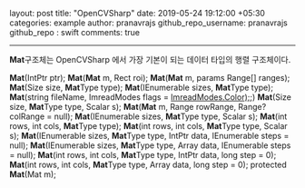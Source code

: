 <yaml>layout: post
title:  "OpenCVSharp"
date:   2019-05-24 19:12:00 +05:30
categories: example
author: pranavrajs
github_repo_username: pranavrajs
github_repo : swift
comments: true</yaml>

---



**Mat**구조체는 OpenCVSharp 에서 가장 기본이 되는 데이터 타입의 행렬 구조체이다.


 **Mat**(IntPtr ptr); 
 **Mat**(**Mat** m, Rect roi); 
 **Mat**(**Mat** m, params Range[] ranges); 
 **Mat**(Size size, **Mat**Type type); 
 **Mat**(IEnumerable sizes, **Mat**Type type); 
 **Mat**(string fileName, ImreadModes flags = [ImreadModes.Color);](https://webftp.tistory.com/ImreadModes.Color);) 
 **Mat**(Size size, **Mat**Type type, Scalar s); 
 **Mat**(**Mat** m, Range rowRange, Range? colRange = null); 
 **Mat**(IEnumerable sizes, **Mat**Type type, Scalar s); 
 **Mat**(int rows, int cols, **Mat**Type type); 
 **Mat**(int rows, int cols, **Mat**Type type, Scalar s); 
 **Mat**(IEnumerable sizes, **Mat**Type type, IntPtr data, IEnumerable steps = null); 
 **Mat**(IEnumerable sizes, **Mat**Type type, Array data, IEnumerable steps = null); 
 **Mat**(int rows, int cols, **Mat**Type type, IntPtr data, long step = 0); 
 **Mat**(int rows, int cols, **Mat**Type type, Array data, long step = 0); 
 protected **Mat**(Mat m);